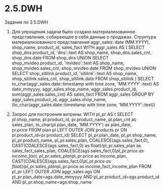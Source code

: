 # 2.5.DWH
Задание по 2.5.DWH

1. Для упрощения задачи было создано материализованное представления, собирающее в себя данные о продажах.
   Структура материализованного представления aggr_sales: date (MM.YYYY), shop_name, product_id, sales_fact
   WITH aggr_sales AS (
         SELECT shop_dns.product_id,
            'dns'::text AS shop_name,
            shop_dns.sales_cnt,
            shop_dns.date
           FROM shop_dns
        UNION
         SELECT shop_mvideo.product_id,
            'mvideo'::text AS shop_name,
            shop_mvideo.sales_cnt,
            shop_mvideo.date
           FROM shop_mvideo
        UNION
         SELECT shop_sitilink.product_id,
            'sitilink'::text AS shop_name,
            shop_sitilink.sales_cnt,
            shop_sitilink.date
           FROM shop_sitilink
        )
 SELECT to_char(aggr_sales.date::timestamp with time zone, 'MM.YYYY'::text) AS date_mmyyyy,
    aggr_sales.shop_name,
    aggr_sales.product_id,
    sum(aggr_sales.sales_cnt) AS sales_fact
   FROM aggr_sales
  GROUP BY aggr_sales.product_id, aggr_sales.shop_name, (to_char(aggr_sales.date::timestamp with time zone, 'MM.YYYY'::text))

 2. Запрос для построения витрины:
    WITH pl_pr AS (
	SELECT pl.shop_name, 
		pl.product_id, 
		pr.product_name, 
		pl.plan_cnt as sales_plan, 
		to_char(pl.plan_date, 'MM.YYYY') as plan_date,  
		pr.price
	FROM plan pl LEFT OUTER JOIN products pr ON pl.product_id=pr.product_id)
SELECT pl_pr.plan_date, 
	pl_pr.shop_name, 
	pl_pr.product_name, 
	pl_pr.sales_plan, 
	COALESCE(ags.sales_fact,0), 
	CAST(COALESCE(ags.sales_fact,0) as float)/pl_pr.sales_plan  as sales_fact_sales_plan,
	COALESCE(ags.sales_fact,0)*pl_pr.price as income_fact, 
	pl_pr.sales_plan*pl_pr.price as income_plan,
	CAST(COALESCE(ags.sales_fact,0)*pl_pr.price as float)/pl_pr.sales_plan*pl_pr.price as income_fact_income_plan
FROM pl_pr LEFT OUTER JOIN aggr_sales ags 
	ON pl_pr.plan_date=ags.date_mmyyyy 
	AND pl_pr.product_id=ags.product_id 
	AND pl_pr.shop_name=ags.shop_name
    
